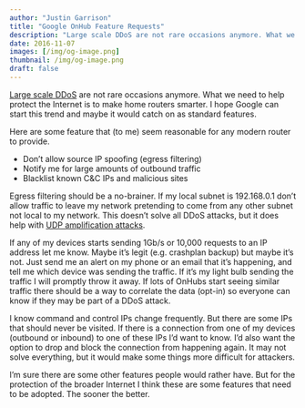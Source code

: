 ```yaml
---
author: "Justin Garrison"
title: "Google OnHub Feature Requests"
description: "Large scale DDoS are not rare occasions anymore. What we need to help protect the Internet is to make home routers"
date: 2016-11-07
images: [/img/og-image.png]
thumbnail: /img/og-image.png
draft: false
---
```


[Large scale DDoS](http://dyn.com/blog/dyn-statement-on-10212016-ddos-attack/) are not rare occasions anymore. What we need to help protect the Internet is to make home routers smarter. I hope Google can start this trend and maybe it would catch on as standard features.

Here are some feature that (to me) seem reasonable for any modern router to provide.

- Don’t allow source IP spoofing (egress filtering)
- Notify me for large amounts of outbound traffic
- Blacklist known C&C IPs and malicious sites

Egress filtering should be a no-brainer. If my local subnet is 192.168.0.1 don’t allow traffic to leave my network pretending to come from any other subnet not local to my network. This doesn’t solve all DDoS attacks, but it does help with [UDP amplification attacks](https://blog.cloudflare.com/deep-inside-a-dns-amplification-ddos-attack/).

If any of my devices starts sending 1Gb/s or 10,000 requests to an IP address let me know. Maybe it’s legit (e.g. crashplan backup) but maybe it’s not. Just send me an alert on my phone or an email that it’s happening, and tell me which device was sending the traffic. If it’s my light bulb sending the traffic I will promptly throw it away. If lots of OnHubs start seeing similar traffic there should be a way to correlate the data (opt-in) so everyone can know if they may be part of a DDoS attack.

I know command and control IPs change frequently. But there are some IPs that should never be visited. If there is a connection from one of my devices (outbound or inbound) to one of these IPs I’d want to know. I’d also want the option to drop and block the connection from happening again. It may not solve everything, but it would make some things more difficult for attackers.

I’m sure there are some other features people would rather have. But for the protection of the broader Internet I think these are some features that need to be adopted. The sooner the better.
